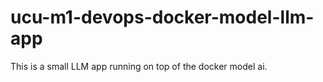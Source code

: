 # ucu-m1-devops-docker-model-llm-app
This is a small LLM app running on top of the docker model ai.
